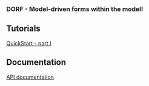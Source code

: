 ### DORF - Model-driven forms within the model! 

## Tutorials
[QuickStart - part I](https://mat3e.github.io/dorf/tutorial/quickstart-1.html)

## Documentation
[API documentation](https://mat3e.github.io/dorf/api/)
